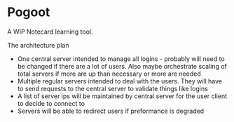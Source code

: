 # Pogoot

A WIP Notecard learning tool.

The architecture plan
- One central server intended to manage all logins - probably will need to be changed if there are a lot of users. Also maybe orchestrate scaling of total servers if more are up than necessary or more are needed
- Multiple regular servers intended to deal with the users. They will have to send requests to the central server to validate things like logins
- A list of server ips will be maintained by central server for the user client to decide to connect to
- Servers will be able to redirect users if preformance is degraded